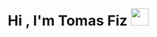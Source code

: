 <h1 align="center"><b>Hi , I'm Tomas Fiz </b><img src="https://media.giphy.com/media/hvRJCLFzcasrR4ia7z/giphy.gif" width="35"></h1>

<!--
**t0msly3r/t0msly3r** is a ✨ _special_ ✨ repository because its `README.md` (this file) appears on your GitHub profile.

Here are some ideas to get you started:

- 🔭 I’m currently working on ...
- 🌱 I’m currently learning ...
- 👯 I’m looking to collaborate on ...
- 🤔 I’m looking for help with ...
- 💬 Ask me about ...
- 📫 How to reach me: ...
- 😄 Pronouns: ...
- ⚡ Fun fact: ...
-->
